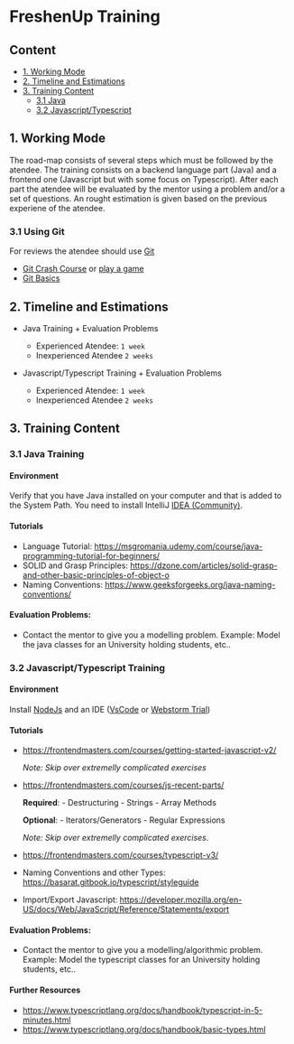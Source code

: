 # FreshenUp Training

## Content

- [1. Working Mode](#1-working-mode)
- [2. Timeline and Estimations](#2-timeline-and-estimations)
- [3. Training Content](#3-training-content)
  - [3.1 Java](#31-java-training)
  - [3.2 Javascript/Typescript](#32-javascripttypescript-training)
## 1. Working Mode

The road-map consists of several steps which must be followed by the atendee. The training consists on a backend language part (Java) and a frontend one (Javascript but with some focus on Typescript). After each part the atendee will be evaluated by the mentor using a problem and/or a set of questions. An rought estimation is given based on the previous experiene of the atendee.


### 3.1 Using Git
For reviews the atendee should use [Git](https://git-scm.com/book/en/v2)

- [Git Crash Course](https://www.youtube.com/watch?v=HkdAHXoRtos) or [play a game](https://learngitbranching.js.org)
- [Git Basics](https://git-scm.com/book/en/v1/Getting-Started-Git-Basics)

## 2. Timeline and Estimations

- Java Training + Evaluation Problems
  - Experienced Atendee: `1 week`
  - Inexperienced Atendee `2 weeks`

- Javascript/Typescript Training + Evaluation Problems
  - Experienced Atendee: `1 week`
  - Inexperienced Atendee `2 weeks`


## 3. Training Content

### 3.1 Java Training

#### Environment 
Verify that you have Java installed on your computer and that is added to the System Path.
You need to install IntelliJ [IDEA (Community)](https://www.jetbrains.com/idea/download/#section=windows).

#### Tutorials
- Language Tutorial: https://msgromania.udemy.com/course/java-programming-tutorial-for-beginners/
- SOLID and Grasp Principles: https://dzone.com/articles/solid-grasp-and-other-basic-principles-of-object-o
- Naming Conventions: https://www.geeksforgeeks.org/java-naming-conventions/

#### Evaluation Problems:

- Contact the mentor to give you a modelling problem. Example: Model the java classes for an University holding students, etc..

### 3.2 Javascript/Typescript Training

#### Environment
Install [NodeJs](https://nodejs.org/en/) and an IDE ([VsCode](https://code.visualstudio.com/download) or [Webstorm Trial](https://www.jetbrains.com/webstorm/download/))
#### Tutorials
- https://frontendmasters.com/courses/getting-started-javascript-v2/

    *Note: Skip over extremelly complicated exercises*
- https://frontendmasters.com/courses/js-recent-parts/

    **Required**:
      - Destructuring
      - Strings
      - Array Methods

    **Optional**:
      - Iterators/Generators
      - Regular Expressions

    *Note: Skip over extremelly complicated exercises*.
- https://frontendmasters.com/courses/typescript-v3/
- Naming Conventions and other Types: https://basarat.gitbook.io/typescript/styleguide
- Import/Export Javascript: https://developer.mozilla.org/en-US/docs/Web/JavaScript/Reference/Statements/export

#### Evaluation Problems:

- Contact the mentor to give you a modelling/algorithmic problem. Example: Model the typescript classes for an University holding students, etc..

#### Further Resources
- https://www.typescriptlang.org/docs/handbook/typescript-in-5-minutes.html
- https://www.typescriptlang.org/docs/handbook/basic-types.html

